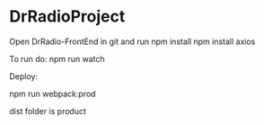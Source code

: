 # DrRadioProject


Open DrRadio-FrontEnd in git and run
npm install 
npm install axios

To run do:
npm run watch

Deploy:

npm run webpack:prod

dist folder is product
